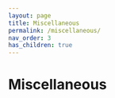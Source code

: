 ```yaml
---
layout: page
title: Miscellaneous
permalink: /miscellaneous/
nav_order: 3
has_children: true
---
```


# Miscellaneous

